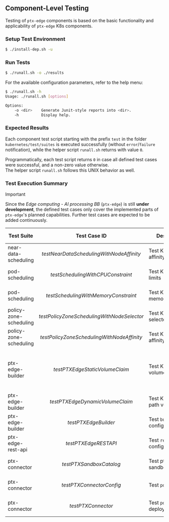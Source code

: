 ## Component-Level Testing

Testing of `ptx-edge` components is based on the basic functionality
and applicability of `ptx-edge` K8s components.

### Setup Test Environment

```bash
$ ./install-dep.sh -u
```

### Run Tests

```bash
$ ./runall.sh -o ./results
```

For the available configuration parameters, refer to the help menu:

```bash
$ ./runall.sh -h
Usage: ./runall.sh [options]

Options:
    -o <dir>    Generate Junit-style reports into <dir>.
    -h          Display help.
```

### Expected Results

Each component test script starting with the prefix `test` in the folder
`kubernetes/test/suites` is executed successfully (without `error`/`failure` notification),
while the helper script `runall.sh` returns with value `0`.

Programmatically, each test script returns `0` in case all defined test
cases were successful, and a non-zero value otherwise.\
The helper script `runall.sh` follows this UNIX behavior as well.

### Test Execution Summary

> [!IMPORTANT]
>
> Since the _Edge computing - AI processing BB_ (`ptx-edge`) is still
> **under development**, the defined test cases only cover the implemented
> parts of `ptx-edge`'s planned capabilities.
> Further test cases are expected to be added continuously.

| Test Suite             |                Test Case ID                | Description                       | Expected Outcome                                                                         |   Actual Outcome   | Status  | Notes                                                |
|------------------------|:------------------------------------------:|-----------------------------------|------------------------------------------------------------------------------------------|:------------------:|:-------:|------------------------------------------------------|
| near-data-scheduling   |  _testNearDataSchedulingWithNodeAffinity_  | Test K8s node affinity/preference | [test-report-near-data-scheduling.xml](results/test-report-near-data-scheduling.xml)     | :heavy_check_mark: |   OK    |                                                      |
| pod-scheduling         |     _testSchedulingWithCPUConstraint_      | Test K8s pod cpu limits           | [test-report-pod-scheduling.xml](results/test-report-pod-scheduling.xml)                 | :x: |   OK    | Assert failure                                       |
| pod-scheduling         |    _testSchedulingWithMemoryConstraint_    | Test K8s pod memory limits        | [test-report-pod-scheduling.xml](results/test-report-pod-scheduling.xml)                 | :x: |   OK    | Assert failure                                       |
| policy-zone-scheduling | _testPolicyZoneSchedulingWithNodeSelector_ | Test K8s node selector            | [test-report-policy-zone-scheduling.xml](results/test-report-policy-zone-scheduling.xml) | :heavy_check_mark: |   OK    |                                                      |
| policy-zone-scheduling | _testPolicyZoneSchedulingWithNodeAffinity_ | Test K8s node affinity            | [test-report-policy-zone-scheduling.xml](results/test-report-policy-zone-scheduling.xml) | :heavy_check_mark: |   OK    |                                                      |
| ptx-edge-builder       |       _testPTXEdgeStaticVolumeClaim_       | Test K8s local volume             | [test-report-ptx-edge-builder.xml](results/test-report-ptx-edge-builder.xml)             | :heavy_check_mark: | SKIPPED | Static volumes not supported in **K3s** `local-path` |
| ptx-edge-builder       |      _testPTXEdgeDynamicVolumeClaim_       | Test K3s local-path volume        | [test-report-ptx-edge-builder.xml](results/test-report-ptx-edge-builder.xml)             | :heavy_check_mark: |   OK    |                                                      |
| ptx-edge-builder       |            _testPTXEdgeBuilder_            | Test `builder` config             | [test-report-ptx-edge-builder.xml](results/test-report-ptx-edge-builder.xml)             | :heavy_check_mark: |   OK    |                                                      |
| ptx-edge-rest-api      |            _testPTXEdgeRESTAPI_            | Test `rest-api` config            | [test-report-ptx-edge-rest-api.xml](results/test-report-ptx-edge-rest-api.xml)           | :heavy_check_mark: |   OK    |                                                      |
| ptx-connector          |          _testPTXSandboxCatalog_           | Test ptx-core sandbox config      | [test-report-ptx-connector.xml](results/test-report-ptx-connector.xml)                   | :heavy_check_mark: |   OK    |                                                      |
| ptx-connector          |          _testPTXConnectorConfig_          | Test `pdc` config                 | [test-report-ptx-connector.xml](results/test-report-ptx-connector.xml)                   | :heavy_check_mark: |   OK    |                                                      |
| ptx-connector          |             _testPTXConnector_             | Test `pdc` deployment             | [test-report-ptx-connector.xml](results/test-report-ptx-connector.xml)                   | :heavy_check_mark: |   OK    |                                                      |

